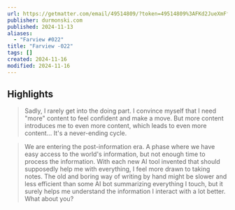 ```yaml
---
url: https://getmatter.com/email/49514809/?token=49514809%3AFKd2JueXmFfOxxGU5XRJTw1Ofnw
publisher: durmonski.com
published: 2024-11-13
aliases:
  - "Farview #022"
title: "Farview -022"
tags: []
created: 2024-11-16
modified: 2024-11-16
---
```


## Highlights

> Sadly, I rarely get into the doing part. I convince myself that I need "more" content to feel confident and make a move. But more content introduces me to even more content, which leads to even more content... It's a never-ending cycle.

> We are entering the post-information era. A phase where we have easy access to the world's information, but not enough time to process the information. With each new AI tool invented that should supposedly help me with everything, I feel more drawn to taking notes. The old and boring way of writing by hand might be slower and less efficient than some AI bot summarizing everything I touch, but it surely helps me understand the information I interact with a lot better. What about you?

